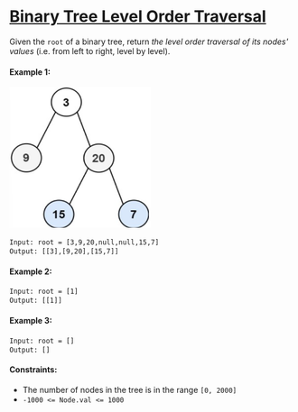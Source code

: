 # [Binary Tree Level Order Traversal](https://leetcode.com/explore/interview/card/top-interview-questions-easy/94/trees/628/)
Given the `root` of a binary tree, return *the level order traversal of its nodes' values* (i.e. from left to right, level by level).

#### Example 1:
<img src="images/example1.png" width="250" height="250">

```
Input: root = [3,9,20,null,null,15,7]
Output: [[3],[9,20],[15,7]]
```

#### Example 2:
```
Input: root = [1]
Output: [[1]]
```

#### Example 3:
```
Input: root = []
Output: []
```

#### Constraints:
- The number of nodes in the tree is in the range `[0, 2000]`
- `-1000 <= Node.val <= 1000`
